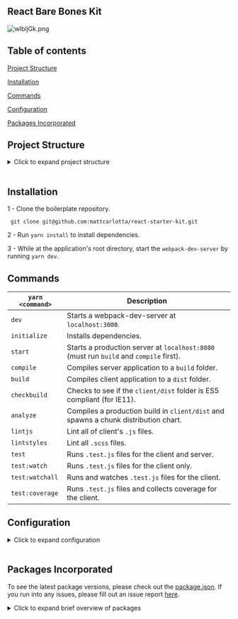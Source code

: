 ## React Bare Bones Kit

![wIbljGk.png](https://i.imgur.com/wIbljGk.png)

## Table of contents

[Project Structure](#project-structure)

[Installation](#installation)

[Commands](#commands)

[Configuration](#configuration)

[Packages Incorporated](#packages-incorporated)

## Project Structure

<details>
<summary>Click to expand project structure</summary>
<pre><code>
├── dist
|   ├── css
|   |   ├── main.[contenthash:8].css
|   |   └── main.[contenthash:8].css.map
|   ├── js
|   |   ├── main.[hash].js
|   |   └── main.[hash].js.map
|   ├── media
|   |   └── [hash].[ext]
|   └── favicon.ico
|   └── index.html
|
├── config
|   ├── devServer.js
|   ├── envs.js
|   ├── optimization.js
|   ├── output.js
|   ├── paths.js
|   ├── plugins.js
|   └── rules.js
|
├── public
|   ├── favicon.ico
|   └── index.html
|
├── src
|   ├── components
|   ├── images
|   ├── pages
|   ├── root
|   ├── routes
|   ├── styles
|   ├── utils
|   └── index.js
|
├── server.js
└── webpack.config.js
</code></pre>
</details>
<br />

## Installation

1 - Clone the boilerplate repository.

```
 git clone git@github.com:mattcarlotta/react-starter-kit.git
```

2 - Run `yarn install` to install dependencies.

3 - While at the application's root directory, start the `webpack-dev-server` by running `yarn dev`.

## Commands

| `yarn <command>` | Description                                                                            |
| ---------------- | -------------------------------------------------------------------------------------- |
| `dev`            | Starts a webpack-dev-server at `localhost:3000`.                                       |
| `initialize`     | Installs dependencies.                                                                 |
| `start`          | Starts a production server at `localhost:8080` (must run `build` and `compile` first). |
| `compile`        | Compiles server application to a `build` folder.                                       |
| `build`          | Compiles client application to a `dist` folder.                                        |
| `checkbuild`     | Checks to see if the `client/dist` folder is ES5 compliant (for IE11).                 |
| `analyze`        | Compiles a production build in `client/dist` and spawns a chunk distribution chart.    |
| `lintjs`         | Lint all of client's `.js` files.                                                      |
| `lintstyles`     | Lint all `.scss` files.                                                                |
| `test`           | Runs `.test.js` files for the client and server.                                       |
| `test:watch`     | Runs `.test.js` files for the client only.                                             |
| `test:watchall`  | Runs and watches `.test.js` files for the client.                                      |
| `test:coverage`  | Runs `.test.js` files and collects coverage for the client.                            |

## Configuration

<details>
<summary>Click to expand configuration</summary>
<pre><code>
- config/devServer.js: webpack devServer options.
- config/envs.js: webpack environment variables.
- config/optimization.js: webpack optimization options.
- config/output.j: webpack output options.
- config/paths.js webpack config folder paths.
- config/plugins.js: webpack plugins options.
- config/rules.js: webpack rules functions.
- src/styles/assets: media assets imports.
- src/styles/extensions: partial shared extensions.
- src/styles/globals: global asset imports (see notes in <a href="https://github.com/mattcarlotta/react-bb-kit/blob/master/src/styles/globals/globals.scss#L1-L32">global.scss</a> for important information).
- src/styles/variables: partial shared variables.
- src/styles/styles.scss: indexed partial files for easier sharing (see notes in <a href="https://github.com/mattcarlotta/react-bb-kit/blob/master/src/styles/styles.scss#L1-L48">styles.scss</a> for important information).
- src/utils/setup/setupTest.js: enzyme test setup for your React components (see <a href="https://github.com/mattcarlotta/react-bb-kit/blob/master/src/utils/setup/setupTests.js#L8-L16">notes</a> in setup.js for important information).
- .babelrc: babel config for react js files.
- .browserslistrc: browsers list config.
- .eslintignore: eslint config for ignoring scss files.
- .eslintrc: eslint config for linting js files.
- .prettierc: prettier config.
- .stylelintrc.json: stylelint config for linting scss files.
- jest.json: jest config.
- server.js: an express configuration to serve production assets.
- webpack.config.js: a single webpack environment based config.
</code></pre>
</details>
<br />

## Packages Incorporated

To see the latest package versions, please check out the <a href="https://github.com/mattcarlotta/react-bb-kit/blob/master/package.json#L106-L183">package.json</a>. If you run into any issues, please fill out an issue report <a href="https://github.com/mattcarlotta/react-bb-kit/issues">here</a>.

<details>
<summary>Click to expand brief overview of packages</summary>
<pre><code>
- <a href="https://github.com/axios/axios">Axios</a>
- <a href="https://github.com/babel/babel">Babel</a>
- <a href="https://github.com/webpack-contrib/css-loader">CSS Loader</a>
- <a href="https://github.com/eslint/eslint/">Eslint</a>
- <a href="http://airbnb.io/enzyme/">Enzyme</a>
- <a href="https://github.com/smooth-code/error-overlay-webpack-plugin">Error Overlay Webpack Plugin</a>
- <a href="https://github.com/expressjs/express">Express</a>
- <a href="https://github.com/geowarin/friendly-errors-webpack-plugin">Friendly Errors Webpack Plugin</a>
- <a href="https://github.com/typicode/husky">Husky</a>
- <a href="https://github.com/facebook/jest">Jest</a>
- <a href="https://github.com/lodash/lodash">Lodash</a>
- <a href="https://github.com/webpack-contrib/mini-css-extract-plugin">Mini CSS Extract Plugin</a>
- <a href="https://github.com/expressjs/morgan">Morgan</a>
- <a href="https://github.com/prettier/prettier">Prettier</a>
- <a href="https://github.com/facebook/prop-types">PropTypes</a>
- <a href="https://github.com/facebook/react">React</a>
- <a href="https://github.com/ReactTraining/react-router/tree/master/packages/react-router-dom">React Router Dom</a>
- <a href="https://github.com/webpack-contrib/sass-loader">Sass Loader</a>
- <a href="https://stylelint.io/">Stylelint</a>
- <a href="https://github.com/kristerkari/stylelint-scss">Stylelint-SCSS</a>
- <a href="https://github.com/stylelint/stylelint-config-recommended">Stylelint-Config-Recommended</a>
- <a href="https://github.com/webpack-contrib/style-loader">Style Loader</a>
- <a href="https://github.com/webpack/webpack">Webpack</a>
- <a href="https://www.npmjs.com/package/webpackbar">Webpackbar</a>
- <a href="https://github.com/webpack/webpack-dev-server">Webpack Dev Server (Hot Loaded)</a>
</code></pre>
</details>
<br />
